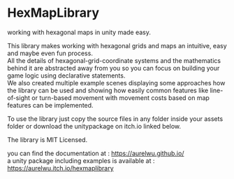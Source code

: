# HexMapLibrary

working with hexagonal maps in unity made easy.

This library makes working with hexagonal grids and maps an intuitive, easy and maybe even fun process.  
All the details of hexagonal-grid-coordinate systems and the mathematics behind it are abstracted away from you so you
can focus on building your game logic using declarative statements.  
We also created multiple example scenes displaying some approaches how the library can be used and showing how easily
common features like line-of-sight or turn-based movement with movement costs based on map features can be implemented.

To use the library just copy the source files in any folder inside your assets folder or download the unitypackage on
itch.io linked below.

The library is MIT Licensed.

you can find the documentation at : https://aurelwu.github.io/  
a unity package including examples is available at : https://aurelwu.itch.io/hexmaplibrary
